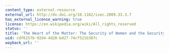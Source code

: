 ```yaml
---
content_type: external-resource
external_url: http://dx.doi.org/10.1162/isec.2009.33.3.7
has_external_license_warning: true
license: https://en.wikipedia.org/wiki/All_rights_reserved
status: ''
title: 'The Heart of the Matter: The Security of Women and the Security of States'
uid: cdf6157b-92d4-4d20-bd27-74cf521b387c
wayback_url: ''
---
```

